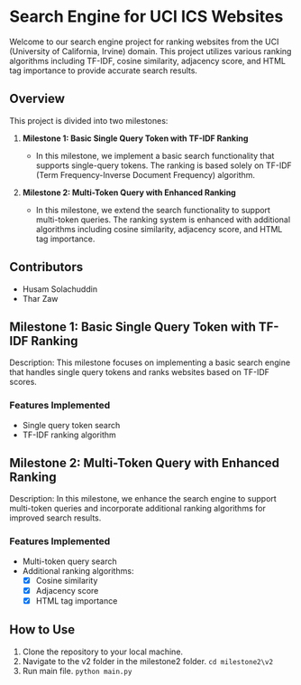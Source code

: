 # Search Engine for UCI ICS Websites

Welcome to our search engine project for ranking websites from the UCI (University of California, Irvine) domain. This project utilizes various ranking algorithms including TF-IDF, cosine similarity, adjacency score, and HTML tag importance to provide accurate search results.

## Overview

This project is divided into two milestones:

1. **Milestone 1: Basic Single Query Token with TF-IDF Ranking**
    - In this milestone, we implement a basic search functionality that supports single-query tokens. The ranking is based solely on TF-IDF (Term Frequency-Inverse Document Frequency) algorithm.

2. **Milestone 2: Multi-Token Query with Enhanced Ranking**
    - In this milestone, we extend the search functionality to support multi-token queries. The ranking system is enhanced with additional algorithms including cosine similarity, adjacency score, and HTML tag importance.

## Contributors

- Husam Solachuddin
- Thar Zaw

## Milestone 1: Basic Single Query Token with TF-IDF Ranking

Description: This milestone focuses on implementing a basic search engine that handles single query tokens and ranks websites based on TF-IDF scores.

### Features Implemented

- Single query token search
- TF-IDF ranking algorithm

## Milestone 2: Multi-Token Query with Enhanced Ranking

Description: In this milestone, we enhance the search engine to support multi-token queries and incorporate additional ranking algorithms for improved search results.

### Features Implemented

- Multi-token query search
- Additional ranking algorithms:
  - [x] Cosine similarity
  - [x] Adjacency score
  - [x] HTML tag importance

## How to Use

1. Clone the repository to your local machine.
2. Navigate to the v2 folder in the milestone2 folder. ```cd milestone2\v2```
3. Run main file. ```python main.py```
